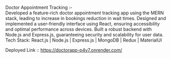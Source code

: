 Doctor Appointment Tracking :-                                                                                          
Developed a feature-rich doctor appointment tracking app using the MERN stack, leading to increase in bookings reduction in wait times.
Designed and implemented a user-friendly interface using React, ensuring accessibility and optimal performance across devices.
Built a robust backend with Node.js and Express.js, guaranteeing security and scalability for user data.
Tech Stack: React.js | Node.js | Express.js | MongoDB | Redux | MaterialUI

Deployed Link :: https://doctorapp-p4v7.onrender.com/
